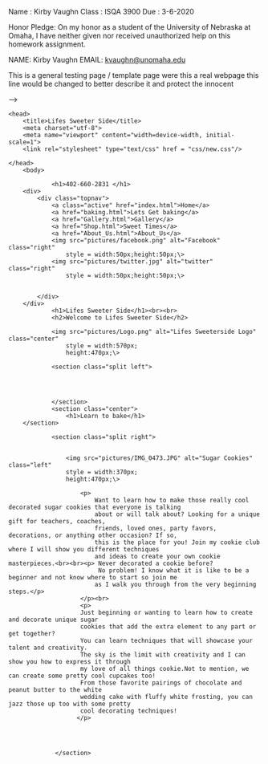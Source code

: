 

Name	: Kirby Vaughn
Class 	: ISQA 3900
Due	: 3-6-2020

Honor Pledge:  On my honor as a student of the University
of Nebraska at Omaha, I have neither given nor received
unauthorized help on this homework assignment.

NAME: Kirby Vaughn
EMAIL: kvaughn@unomaha.edu

This is a general testing page / template page were this a real webpage 
this line would be changed to better describe it and protect the innocent

-->  
<html lang="en">

	<head>
		<title>Lifes Sweeter Side</title>
		<meta charset="utf-8">
		<meta name="viewport" content="width=device-width, initial-scale=1">
		<link rel="stylesheet" type="text/css" href = "css/new.css"/>

	</head>
		<body>
			
				<h1>402-660-2831 </h1>
		<div>
			<div class="topnav">
  				<a class="active" href="index.html">Home</a>
  				<a href="baking.html">Lets Get baking</a>
				<a href="Gallery.html">Gallery</a>
  				<a href="Shop.html">Sweet Times</a>
  				<a href="About_Us.html">About_Us</a>
				<img src="pictures/facebook.png" alt="Facebook" class="right"
					style = width:50px;height:50px;\>
				<img src="pictures/twitter.jpg" alt="twitter" class="right"
					style = width:50px;height:50px;\>


			</div>
		</div>
				<h1>Lifes Sweeter Side</h1><br><br>
				<h2>Welcome to Lifes Sweeter Side</h2>

				<img src="pictures/Logo.png" alt="Lifes Sweeterside Logo" class="center"
					style = width:570px;
					height:470px;\>

				<section class="split left">
					
					


				</section>
  				<section class="center">
					<h1>Learn to bake</h1>
		</section>
			
				<section class="split right">
  					
					
   			 		<img src="pictures/IMG_0473.JPG" alt="Sugar Cookies" class="left"
					style = width:370px;
					height:470px;\>
				
						<p>
							Want to learn how to make those really cool decorated sugar cookies that everyone is talking 
							about or will talk about? Looking for a unique gift for teachers, coaches, 
							friends, loved ones, party favors, decorations, or anything other occasion? If so,
 							this is the place for you! Join my cookie club where I will show you different techniques
							and ideas to create your own cookie masterpieces.<br><br><p> Never decorated a cookie before?
						     No problem! I know what it is like to be a beginner and not know where to start so join me
							as I walk you through from the very beginning steps.</p> 
						</p><br>
						<p>
						Just beginning or wanting to learn how to create and decorate unique sugar
						cookies that add the extra element to any part or get together?  
						You can learn techniques that will showcase your talent and creativity.  
						The sky is the limit with creativity and I can show you how to express it through
						my love of all things cookie.Not to mention, we can create some pretty cool cupcakes too! 
						From those favorite pairings of chocolate and peanut butter to the white
						wedding cake with fluffy white frosting, you can jazz those up too with some pretty 
						cool decorating techniques!
					   </p>

						
					

				 </section>
			
</body>
</html>
